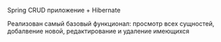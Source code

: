 Spring CRUD приложение + Hibernate

Реализован самый базовый функционал: 
просмотр всех сущностей,
добалвение новой, 
редактирование и удаление имеющихся
